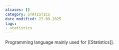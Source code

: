 ```yaml
---
aliases: []
category: STATISTICS
date modified: 27-09-2025
tags:
- statistics
---
```

Programming language mainly used for [[Statistics]].